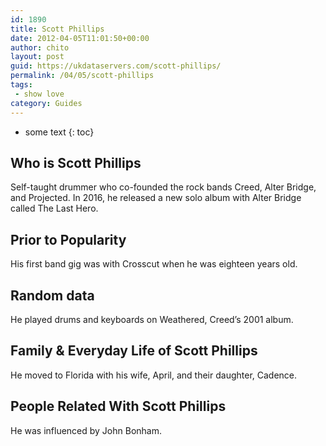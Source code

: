 ```yaml
---
id: 1890
title: Scott Phillips
date: 2012-04-05T11:01:50+00:00
author: chito
layout: post
guid: https://ukdataservers.com/scott-phillips/
permalink: /04/05/scott-phillips
tags:
 - show love
category: Guides
---
```


* some text
{: toc}
          
          
## Who is  Scott Phillips
                  
                  
                  
Self-taught drummer who co-founded the rock bands Creed, Alter Bridge, and Projected. In 2016, he released a new solo album with Alter Bridge called The Last Hero. 
                  
                
                
                
## Prior to Popularity 
                  
                  
                  
His first band gig was with Crosscut when he was eighteen years old.
                  
                
                
                
## Random data 
                  
                  
                  
He played drums and keyboards on Weathered, Creed&#8217;s 2001 album.
                  
                
                
                
## Family & Everyday Life of Scott Phillips
                  
                  
                  
He moved to Florida with his wife, April, and their daughter, Cadence.
                  
                
                
                
## People Related With  Scott Phillips
                  
                  
                  
He was influenced by John Bonham.
                  
                
              
            
          
          
          
    
    
  

